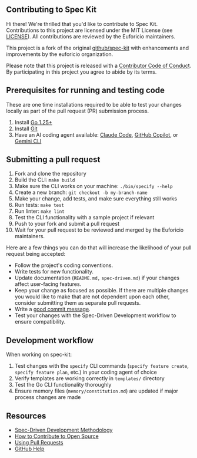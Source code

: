 ## Contributing to Spec Kit

Hi there! We're thrilled that you'd like to contribute to Spec Kit. Contributions to this project are licensed under the MIT License (see [LICENSE](LICENSE)). All contributions are reviewed by the Euforicio maintainers.

This project is a fork of the original [github/spec-kit](https://github.com/github/spec-kit) with enhancements and improvements by the euforicio organization.

Please note that this project is released with a [Contributor Code of Conduct](CODE_OF_CONDUCT.md). By participating in this project you agree to abide by its terms.

## Prerequisites for running and testing code

These are one time installations required to be able to test your changes locally as part of the pull request (PR) submission process.

1. Install [Go 1.25+](https://golang.org/dl/)
1. Install [Git](https://git-scm.com/downloads)
1. Have an AI coding agent available: [Claude Code](https://www.anthropic.com/claude-code), [GitHub Copilot](https://code.visualstudio.com/), or [Gemini CLI](https://github.com/google-gemini/gemini-cli)

## Submitting a pull request

1. Fork and clone the repository
1. Build the CLI: `make build`
1. Make sure the CLI works on your machine: `./bin/specify --help`
1. Create a new branch: `git checkout -b my-branch-name`
1. Make your change, add tests, and make sure everything still works
1. Run tests: `make test`
1. Run linter: `make lint`
1. Test the CLI functionality with a sample project if relevant
1. Push to your fork and submit a pull request
1. Wait for your pull request to be reviewed and merged by the Euforicio maintainers.

Here are a few things you can do that will increase the likelihood of your pull request being accepted:

- Follow the project's coding conventions.
- Write tests for new functionality.
- Update documentation (`README.md,` `spec-driven.md`) if your changes affect user-facing features.
- Keep your change as focused as possible. If there are multiple changes you would like to make that are not dependent upon each other, consider submitting them as separate pull requests.
- Write a [good commit message](http://tbaggery.com/2008/04/19/a-note-about-git-commit-messages.html).
- Test your changes with the Spec-Driven Development workflow to ensure compatibility.

## Development workflow

When working on spec-kit:

1. Test changes with the `specify` CLI commands (`specify feature create`, `specify feature plan`, etc.) in your coding agent of choice
2. Verify templates are working correctly in `templates/` directory
3. Test the Go CLI functionality thoroughly
4. Ensure memory files (`memory/constitution.md`) are updated if major process changes are made

## Resources

- [Spec-Driven Development Methodology](./spec-driven.md)
- [How to Contribute to Open Source](https://opensource.guide/how-to-contribute/)
- [Using Pull Requests](https://help.github.com/articles/about-pull-requests/)
- [GitHub Help](https://help.github.com)

